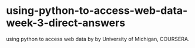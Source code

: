 # using-python-to-access-web-data-week-3-direct-answers
using python to access web data by by University of Michigan, COURSERA.
